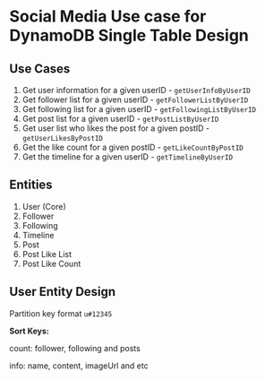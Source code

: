 # Social Media Use case for DynamoDB Single Table Design

## Use Cases
1. Get user information for a given userID - `getUserInfoByUserID`
2. Get follower list for a given userID - `getFollowerListByUserID`
3. Get following list for a given userID - `getFollowingListByUserID`
4. Get post list for a given userID - `getPostListByUserID`
5. Get user list who likes the post for a given postID - `getUserLikesByPostID`
6. Get the like count for a given postID - `getLikeCountByPostID`
7. Get the timeline for a given userID - `getTimelineByUserID`

## Entities
1. User (Core)
2. Follower
3. Following
4. Timeline
5. Post
6. Post Like List
7. Post Like Count

## User Entity Design
Partition key format `u#12345`

<b>Sort Keys:</b>

count: follower, following and posts

info: name, content, imageUrl and etc